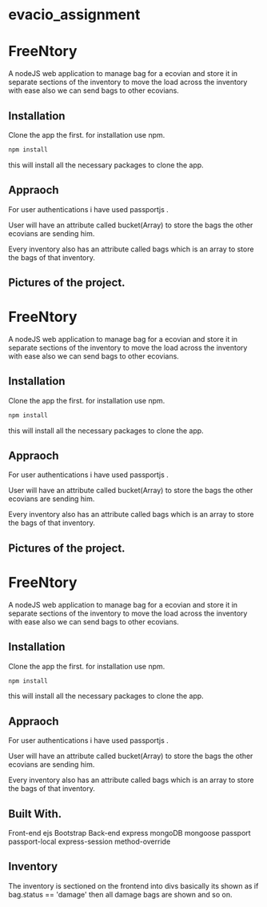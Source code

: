 # evacio_assignment
# FreeNtory
A nodeJS web application to manage bag for a ecovian and store it in separate sections of the inventory to move the load across the inventory with ease also we can send bags to other ecovians.



## Installation
Clone the app the first.
for installation use npm.

```bash
npm install
```
this will install all the necessary packages to clone the app.

## Appraoch
For user authentications i have used passportjs .

User will have an attribute called bucket(Array) to store the bags the other ecovians are sending him.

Every inventory also has an attribute called bags which is an array to store the bags of that inventory.



## Pictures of the project.
# FreeNtory
A nodeJS web application to manage bag for a ecovian and store it in separate sections of the inventory to move the load across the inventory with ease also we can send bags to other ecovians.



## Installation
Clone the app the first.
for installation use npm.

```bash
npm install
```
this will install all the necessary packages to clone the app.

## Appraoch
For user authentications i have used passportjs .

User will have an attribute called bucket(Array) to store the bags the other ecovians are sending him.

Every inventory also has an attribute called bags which is an array to store the bags of that inventory.



## Pictures of the project.
# FreeNtory
A nodeJS web application to manage bag for a ecovian and store it in separate sections of the inventory to move the load across the inventory with ease also we can send bags to other ecovians.



## Installation
Clone the app the first.
for installation use npm.

```bash
npm install
```
this will install all the necessary packages to clone the app.

## Appraoch
For user authentications i have used passportjs .

User will have an attribute called bucket(Array) to store the bags the other ecovians are sending him.

Every inventory also has an attribute called bags which is an array to store the bags of that inventory.



## Built With.
Front-end
ejs 
Bootstrap
Back-end
express
mongoDB
mongoose
passport
passport-local
express-session
method-override


## Inventory 
The inventory is sectioned on the frontend into divs basically its shown as
if bag.status == 'damage' then all damage bags are shown and so on.


